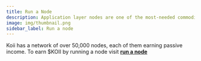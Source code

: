 ```yaml
---
title: Run a Node
description: Application layer nodes are one of the most-needed commodities in Web3.
image: img/thumbnail.png
sidebar_label: Run a node
---
```


Koii has a network of over 50,000 nodes, each of them earning passive income. To earn $KOII by running a node visit [**run a node**](/run-a-node/introduction/types-of-nodes)